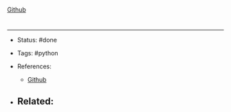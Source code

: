 # 
[Github](https://github.com/rapidsai/cudf)


# 

---
- Status: #done

- Tags: #python

- References:
	- [Github](https://github.com/rapidsai/cudf)


- Related:
	- 
